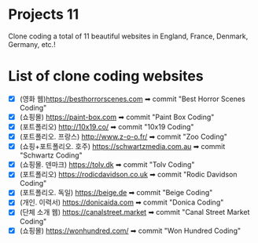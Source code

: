 # Projects 11

Clone coding a total of 11 beautiful websites in England, France, Denmark, Germany, etc.!

# List of clone coding websites

- [x] (영화 웹)https://besthorrorscenes.com ➡ commit "Best Horror Scenes Coding"
- [x] (쇼핑몰) https://paint-box.com ➡ commit "Paint Box Coding"
- [x] (포트폴리오) http://10x19.co/ ➡ commit "10x19 Coding"
- [x] (포트폴리오. 프랑스) http://www.z-o-o.fr/ ➡ commit "Zoo Coding"
- [x] (쇼핑+포트폴리오. 호주) https://schwartzmedia.com.au ➡ commit "Schwartz Coding"
- [x] (쇼핑몰. 덴마크) https://tolv.dk ➡ commit "Tolv Coding"
- [x] (포트폴리오) https://rodicdavidson.co.uk ➡ commit "Rodic Davidson Coding"
- [x] (포트폴리오. 독일) https://beige.de ➡ commit "Beige Coding"
- [x] (개인. 이력서) https://donicaida.com ➡ commit "Donica Coding"
- [x] (단체 소개 웹) https://canalstreet.market ➡ commit "Canal Street Market Coding"
- [x] (쇼핑몰) https://wonhundred.com/ ➡ commit "Won Hundred Coding"
